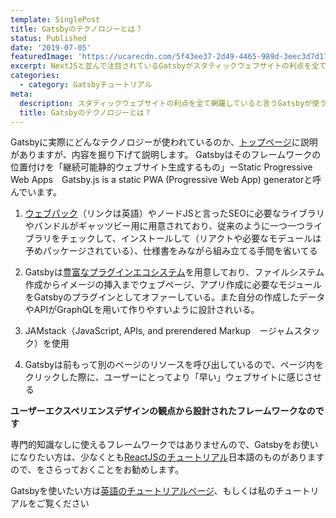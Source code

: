 ```yaml
---
template: SinglePost
title: Gatsbyのテクノロジーとは？
status: Published
date: '2019-07-05'
featuredImage: 'https://ucarecdn.com/5f43ee37-2d49-4465-989d-3eec3d7d174c/'
excerpt: NextJSと並んで注目されているGatsbyがスタティックウェブサイトの利点を全て網羅している、そのテクノロジーの内容を紹介
categories:
  - category: Gatsbyチュートリアル
meta:
  description: スタティックウェブサイトの利点を全て網羅していると言うGatsbyが使うテクノロジーの内容を紹介。
  title: Gatsbyのテクノロジーとは？
---
```


Gatsbyに実際にどんなテクノロジーが使われているのか、[トップページ](https://www.gatsbyjs.org/)に説明がありますが、内容を掘り下げて説明します。
Gatsbyはそのフレームワークの位置付けを「継続可能静的ウェブサイト生成するもの」ーStatic Progressive Web Apps　Gatsby.js is a static PWA (Progressive Web App) generatorと呼んでいます。

1. [ウェブパック](https://en.wikipedia.org/wiki/Webpack)（リンクは英語）やノードJSと言ったSEOに必要なライブラリやバンドルがギャッツビー用に用意されており、従来のように一つ一つライブラリをチェックして、インストールして（リアクトや必要なモデュールは予めパッケージされている）、仕様書をみながら組み立てる手間を省いてる

2. Gatsbyは[豊富なプラグインエコシステム](https://www.gatsbyjs.org/plugins/)を用意しており、ファイルシステム作成からイメージの挿入までウェブページ、アプリ作成に必要なモジュールをGatsbyのプラグインとしてオファーしている。また自分の作成したデータやAPIがGraphQLを用いて作りやすいように設計されいる。

3. JAMstack（JavaScript, APIs, and prerendered Markup　ージャムスタック）を使用

4. Gatsbyは前もって別のページのリソースを呼び出しているので、ページ内をクリックした際に、ユーザーにとってより「早い」ウェブサイトに感じさせる

**ユーザーエクスペリエンスデザインの観点から設計されたフレームワークなのです**

専門的知識なしに使えるフレームワークではありませんので、Gatsbyをお使いになりたい方は、少なくとも[ReactJSのチュートリアル](https://ja.reactjs.org/tutorial/tutorial.html)日本語のものがありますので、をさらっておくことをお勧めします。

Gatsbyを使いたい方は[英語のチュートリアルページ](https://www.gatsbyjs.org/tutorial/)、もしくは私のチュートリアルをご覧ください



